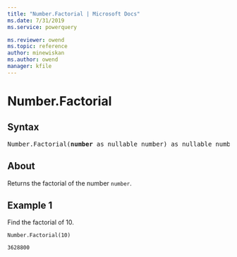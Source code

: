 ```yaml
---
title: "Number.Factorial | Microsoft Docs"
ms.date: 7/31/2019
ms.service: powerquery

ms.reviewer: owend
ms.topic: reference
author: minewiskan
ms.author: owend
manager: kfile
---
```

# Number.Factorial

## Syntax

<pre>
Number.Factorial(<b>number</b> as nullable number) as nullable number
</pre>
  
## About  
Returns the factorial of the number `number`.

## Example 1
Find the factorial of 10.

```powerquery-m
Number.Factorial(10)
```

`3628800`
